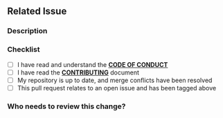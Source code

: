<!-- Provide a general summary of the pull request in the Title above -->
<!-- Thank you for taking the time to help us improve -->
<!-- Below is a list of items we ask you include with your pull request -->

## Related Issue
<!-- Most Pull Request will be related to an issue, please reference the issue # -->
<!-- If this Pull Request closes the issue please use "Resolves #", if issue is ongoing please use "Updates #"-->
<!-- If suggesting a new feature, please open an issue to discuss before submitting a pull request -->
<!-- Example - "Resolves #1" -->


### Description
<!-- Describe your changes in detail here, utilize a list to show impacted files where needed -->


### Checklist
<!-- Please make sure all items are checked before submitting a pull request -->
<!-- Place a 'x' in the brackets to represent the item as done -->
- [ ] I have read and understand the **[CODE OF CONDUCT](https://github.com/FreeCodeCampOKC/fccokc_web/blob/master/CODE_OF_CONDUCT.md)**
- [ ] I have read the **[CONTRIBUTING](https://github.com/FreeCodeCampOKC/fccokc_web/blob/master/CONTRIBUTING.md)** document
- [ ] My repository is up to date, and merge conflicts have been resolved
- [ ] This pull request relates to an open issue and has been tagged above

### Who needs to review this change?
<!-- Do you have someone specific in mind to review the issue, list them below -->
<!-- Example - "@mattstub can you take a look at this?" -->

